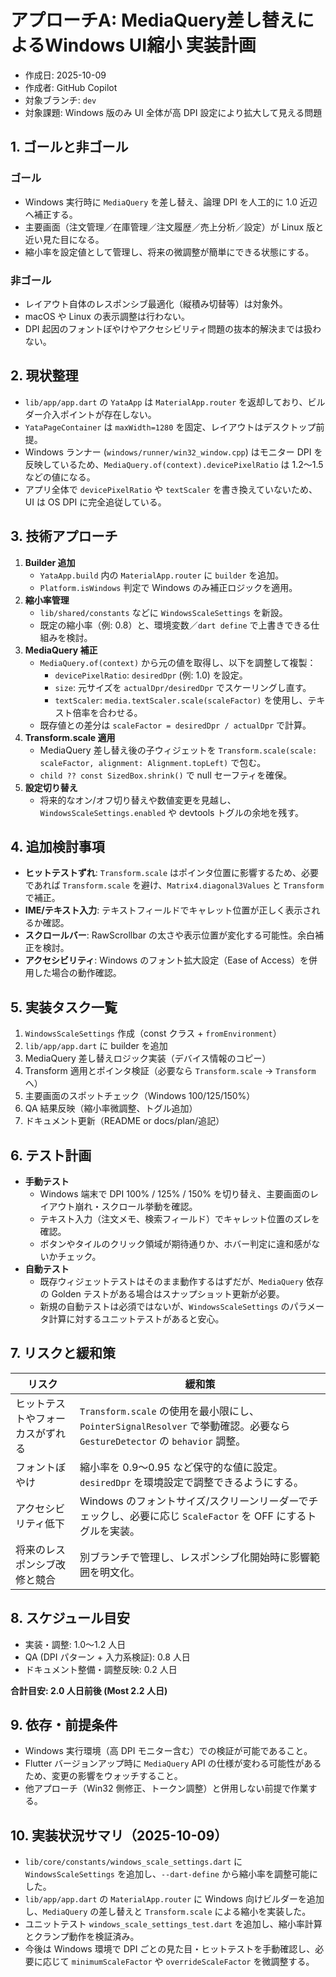 # アプローチA: MediaQuery差し替えによるWindows UI縮小 実装計画

- 作成日: 2025-10-09
- 作成者: GitHub Copilot
- 対象ブランチ: `dev`
- 対象課題: Windows 版のみ UI 全体が高 DPI 設定により拡大して見える問題

## 1. ゴールと非ゴール
### ゴール
- Windows 実行時に `MediaQuery` を差し替え、論理 DPI を人工的に 1.0 近辺へ補正する。
- 主要画面（注文管理／在庫管理／注文履歴／売上分析／設定）が Linux 版と近い見た目になる。
- 縮小率を設定値として管理し、将来の微調整が簡単にできる状態にする。

### 非ゴール
- レイアウト自体のレスポンシブ最適化（縦積み切替等）は対象外。
- macOS や Linux の表示調整は行わない。
- DPI 起因のフォントぼやけやアクセシビリティ問題の抜本的解決までは扱わない。

## 2. 現状整理
- `lib/app/app.dart` の `YataApp` は `MaterialApp.router` を返却しており、ビルダー介入ポイントが存在しない。
- `YataPageContainer` は `maxWidth=1280` を固定、レイアウトはデスクトップ前提。
- Windows ランナー (`windows/runner/win32_window.cpp`) はモニター DPI を反映しているため、`MediaQuery.of(context).devicePixelRatio` は 1.2〜1.5 などの値になる。
- アプリ全体で `devicePixelRatio` や `textScaler` を書き換えていないため、UI は OS DPI に完全追従している。

## 3. 技術アプローチ
1. **Builder 追加**
   - `YataApp.build` 内の `MaterialApp.router` に `builder` を追加。
   - `Platform.isWindows` 判定で Windows のみ補正ロジックを適用。
2. **縮小率管理**
   - `lib/shared/constants` などに `WindowsScaleSettings` を新設。
   - 既定の縮小率（例: 0.8）と、環境変数／`dart define` で上書きできる仕組みを検討。
3. **MediaQuery 補正**
   - `MediaQuery.of(context)` から元の値を取得し、以下を調整して複製：
     - `devicePixelRatio`: `desiredDpr` (例: 1.0) を設定。
     - `size`: 元サイズを `actualDpr/desiredDpr` でスケーリングし直す。
     - `textScaler`: `media.textScaler.scale(scaleFactor)` を使用し、テキスト倍率を合わせる。
   - 既存値との差分は `scaleFactor = desiredDpr / actualDpr` で計算。
4. **Transform.scale 適用**
   - MediaQuery 差し替え後の子ウィジェットを `Transform.scale(scale: scaleFactor, alignment: Alignment.topLeft)` で包む。
   - `child ?? const SizedBox.shrink()` で null セーフティを確保。
5. **設定切り替え**
   - 将来的なオン/オフ切り替えや数値変更を見越し、`WindowsScaleSettings.enabled` や devtools トグルの余地を残す。

## 4. 追加検討事項
- **ヒットテストずれ**: `Transform.scale` はポインタ位置に影響するため、必要であれば `Transform.scale` を避け、`Matrix4.diagonal3Values` と `Transform` で補正。
- **IME/テキスト入力**: テキストフィールドでキャレット位置が正しく表示されるか確認。
- **スクロールバー**: RawScrollbar の太さや表示位置が変化する可能性。余白補正を検討。
- **アクセシビリティ**: Windows のフォント拡大設定（Ease of Access）を併用した場合の動作確認。

## 5. 実装タスク一覧
1. `WindowsScaleSettings` 作成（const クラス + `fromEnvironment`）
2. `lib/app/app.dart` に builder を追加
3. MediaQuery 差し替えロジック実装（デバイス情報のコピー）
4. Transform 適用とポインタ検証（必要なら `Transform.scale` → `Transform` へ）
5. 主要画面のスポットチェック（Windows 100/125/150%）
6. QA 結果反映（縮小率微調整、トグル追加）
7. ドキュメント更新（README or docs/plan/追記）

## 6. テスト計画
- **手動テスト**
  - Windows 端末で DPI 100% / 125% / 150% を切り替え、主要画面のレイアウト崩れ・スクロール挙動を確認。
  - テキスト入力（注文メモ、検索フィールド）でキャレット位置のズレを確認。
  - ボタンやタイルのクリック領域が期待通りか、ホバー判定に違和感がないかチェック。
- **自動テスト**
  - 既存ウィジェットテストはそのまま動作するはずだが、`MediaQuery` 依存の Golden テストがある場合はスナップショット更新が必要。
  - 新規の自動テストは必須ではないが、`WindowsScaleSettings` のパラメータ計算に対するユニットテストがあると安心。

## 7. リスクと緩和策
| リスク | 緩和策 |
| --- | --- |
| ヒットテストやフォーカスがずれる | `Transform.scale` の使用を最小限にし、`PointerSignalResolver` で挙動確認。必要なら `GestureDetector` の `behavior` 調整。 |
| フォントぼやけ | 縮小率を 0.9〜0.95 など保守的な値に設定。`desiredDpr` を環境設定で調整できるようにする。 |
| アクセシビリティ低下 | Windows のフォントサイズ/スクリーンリーダーでチェックし、必要に応じ `ScaleFactor` を OFF にするトグルを実装。 |
| 将来のレスポンシブ改修と競合 | 別ブランチで管理し、レスポンシブ化開始時に影響範囲を明文化。 |

## 8. スケジュール目安
- 実装・調整: 1.0〜1.2 人日
- QA (DPI パターン + 入力系検証): 0.8 人日
- ドキュメント整備・調整反映: 0.2 人日

**合計目安: 2.0 人日前後 (Most 2.2 人日)**

## 9. 依存・前提条件
- Windows 実行環境（高 DPI モニター含む）での検証が可能であること。
- Flutter バージョンアップ時に `MediaQuery` API の仕様が変わる可能性があるため、変更の影響をウォッチすること。
- 他アプローチ（Win32 側修正、トークン調整）と併用しない前提で作業する。

## 10. 実装状況サマリ（2025-10-09）
- `lib/core/constants/windows_scale_settings.dart` に `WindowsScaleSettings` を追加し、`--dart-define` から縮小率を調整可能にした。
- `lib/app/app.dart` の `MaterialApp.router` に Windows 向けビルダーを追加し、`MediaQuery` の差し替えと `Transform.scale` による縮小を実装した。
- ユニットテスト `windows_scale_settings_test.dart` を追加し、縮小率計算とクランプ動作を検証済み。
- 今後は Windows 環境で DPI ごとの見た目・ヒットテストを手動確認し、必要に応じて `minimumScaleFactor` や `overrideScaleFactor` を微調整する。
